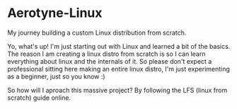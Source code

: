 # Aerotyne-Linux
My journey building a custom Linux distribution from scratch.

Yo, what's up! I'm just starting out with Linux and learned a bit of the basics. The reason I am creating a linux distro from scratch is so I can learn everything about linux and the internals of it.
So please don't expect a professional sitting here making an entire linux distro, I'm just experimenting as a beginner, just so you know :)

So how will I aproach this massive project? By following the LFS (linux from scratch) guide online.
